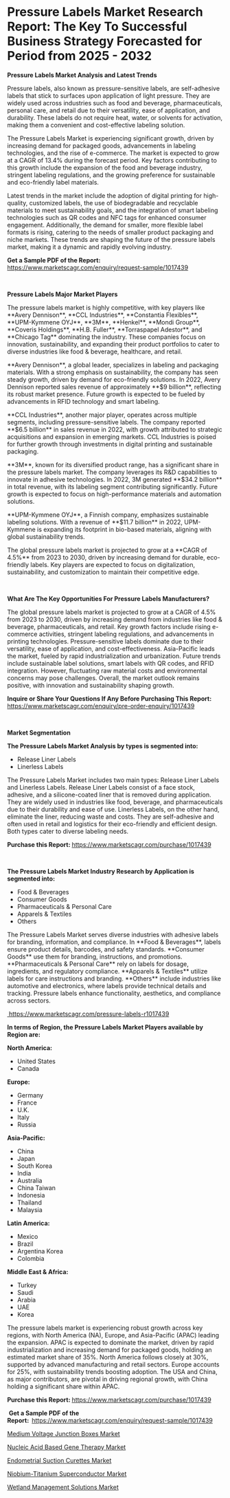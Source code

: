 <p><h1>Pressure Labels Market Research Report: The Key To Successful Business Strategy Forecasted for Period from 2025 - 2032</h1></p><p><strong>Pressure Labels Market Analysis and Latest Trends</strong></p>
<p><p>Pressure labels, also known as pressure-sensitive labels, are self-adhesive labels that stick to surfaces upon application of light pressure. They are widely used across industries such as food and beverage, pharmaceuticals, personal care, and retail due to their versatility, ease of application, and durability. These labels do not require heat, water, or solvents for activation, making them a convenient and cost-effective labeling solution.</p><p>The Pressure Labels Market is experiencing significant growth, driven by increasing demand for packaged goods, advancements in labeling technologies, and the rise of e-commerce. The market is expected to grow at a CAGR of 13.4% during the forecast period. Key factors contributing to this growth include the expansion of the food and beverage industry, stringent labeling regulations, and the growing preference for sustainable and eco-friendly label materials.</p><p>Latest trends in the market include the adoption of digital printing for high-quality, customized labels, the use of biodegradable and recyclable materials to meet sustainability goals, and the integration of smart labeling technologies such as QR codes and NFC tags for enhanced consumer engagement. Additionally, the demand for smaller, more flexible label formats is rising, catering to the needs of smaller product packaging and niche markets. These trends are shaping the future of the pressure labels market, making it a dynamic and rapidly evolving industry.</p></p>
<p><strong>Get a Sample PDF of the Report:&nbsp;</strong> <a href="https://www.marketscagr.com/enquiry/request-sample/1017439?utm_campaign=2242&utm_medium=2&utm_source=Github&utm_content=ia&utm_term=26012025&utm_id=pressure-labels">https://www.marketscagr.com/enquiry/request-sample/1017439</a></p>
<p>&nbsp;</p>
<p><strong>Pressure Labels Major Market Players</strong></p>
<p><p>The pressure labels market is highly competitive, with key players like **Avery Dennison**, **CCL Industries**, **Constantia Flexibles**, **UPM-Kymmene OYJ**, **3M**, **Henkel**, **Mondi Group**, **Coveris Holdings**, **H.B. Fuller**, **Torraspapel Adestor**, and **Chicago Tag** dominating the industry. These companies focus on innovation, sustainability, and expanding their product portfolios to cater to diverse industries like food & beverage, healthcare, and retail.</p><p>**Avery Dennison**, a global leader, specializes in labeling and packaging materials. With a strong emphasis on sustainability, the company has seen steady growth, driven by demand for eco-friendly solutions. In 2022, Avery Dennison reported sales revenue of approximately **$9 billion**, reflecting its robust market presence. Future growth is expected to be fueled by advancements in RFID technology and smart labeling.</p><p>**CCL Industries**, another major player, operates across multiple segments, including pressure-sensitive labels. The company reported **$6.5 billion** in sales revenue in 2022, with growth attributed to strategic acquisitions and expansion in emerging markets. CCL Industries is poised for further growth through investments in digital printing and sustainable packaging.</p><p>**3M**, known for its diversified product range, has a significant share in the pressure labels market. The company leverages its R&D capabilities to innovate in adhesive technologies. In 2022, 3M generated **$34.2 billion** in total revenue, with its labeling segment contributing significantly. Future growth is expected to focus on high-performance materials and automation solutions.</p><p>**UPM-Kymmene OYJ**, a Finnish company, emphasizes sustainable labeling solutions. With a revenue of **$11.7 billion** in 2022, UPM-Kymmene is expanding its footprint in bio-based materials, aligning with global sustainability trends.</p><p>The global pressure labels market is projected to grow at a **CAGR of 4.5%** from 2023 to 2030, driven by increasing demand for durable, eco-friendly labels. Key players are expected to focus on digitalization, sustainability, and customization to maintain their competitive edge.</p></p>
<p>&nbsp;</p>
<p><strong>What Are The Key Opportunities For Pressure Labels Manufacturers?</strong></p>
<p><p>The global pressure labels market is projected to grow at a CAGR of 4.5% from 2023 to 2030, driven by increasing demand from industries like food & beverage, pharmaceuticals, and retail. Key growth factors include rising e-commerce activities, stringent labeling regulations, and advancements in printing technologies. Pressure-sensitive labels dominate due to their versatility, ease of application, and cost-effectiveness. Asia-Pacific leads the market, fueled by rapid industrialization and urbanization. Future trends include sustainable label solutions, smart labels with QR codes, and RFID integration. However, fluctuating raw material costs and environmental concerns may pose challenges. Overall, the market outlook remains positive, with innovation and sustainability shaping growth.</p></p>
<p><strong>Inquire or Share Your Questions If Any Before Purchasing This Report:</strong> <a href="https://www.marketscagr.com/enquiry/pre-order-enquiry/1017439?utm_campaign=2242&utm_medium=2&utm_source=Github&utm_content=ia&utm_term=26012025&utm_id=pressure-labels">https://www.marketscagr.com/enquiry/pre-order-enquiry/1017439</a></p>
<p>&nbsp;</p>
<p><strong>Market Segmentation</strong></p>
<p><strong>The Pressure Labels Market Analysis by types is segmented into:</strong></p>
<p><ul><li>Release Liner Labels</li><li>Linerless Labels</li></ul></p>
<p><p>The Pressure Labels Market includes two main types: Release Liner Labels and Linerless Labels. Release Liner Labels consist of a face stock, adhesive, and a silicone-coated liner that is removed during application. They are widely used in industries like food, beverage, and pharmaceuticals due to their durability and ease of use. Linerless Labels, on the other hand, eliminate the liner, reducing waste and costs. They are self-adhesive and often used in retail and logistics for their eco-friendly and efficient design. Both types cater to diverse labeling needs.</p></p>
<p><strong>Purchase this Report:&nbsp;</strong><a href="https://www.marketscagr.com/purchase/1017439?utm_campaign=2242&utm_medium=2&utm_source=Github&utm_content=ia&utm_term=26012025&utm_id=pressure-labels">https://www.marketscagr.com/purchase/1017439</a></p>
<p>&nbsp;</p>
<p><strong>The Pressure Labels Market Industry Research by Application is segmented into:</strong></p>
<p><ul><li>Food & Beverages</li><li>Consumer Goods</li><li>Pharmaceuticals & Personal Care</li><li>Apparels & Textiles</li><li>Others</li></ul></p>
<p><p>The Pressure Labels Market serves diverse industries with adhesive labels for branding, information, and compliance. In **Food & Beverages**, labels ensure product details, barcodes, and safety standards. **Consumer Goods** use them for branding, instructions, and promotions. **Pharmaceuticals & Personal Care** rely on labels for dosage, ingredients, and regulatory compliance. **Apparels & Textiles** utilize labels for care instructions and branding. **Others** include industries like automotive and electronics, where labels provide technical details and tracking. Pressure labels enhance functionality, aesthetics, and compliance across sectors.</p></p>
<p><a href="https://www.marketscagr.com/pressure-labels-r1017439?utm_campaign=2242&utm_medium=2&utm_source=Github&utm_content=ia&utm_term=26012025&utm_id=pressure-labels">&nbsp;https://www.marketscagr.com/pressure-labels-r1017439</a></p>
<p><strong>In terms of Region, the Pressure Labels Market Players available by Region are:</strong></p>
<p>
    <p> <strong> North America: </strong>
        <ul>
            <li>United States</li>
            <li>Canada</li>
        </ul>
        </p> 
    <p> <strong> Europe: </strong>
        <ul>
            <li>Germany</li>
            <li>France</li>
            <li>U.K.</li>
            <li>Italy</li>
            <li>Russia</li>
        </ul>
        </p> 
    <p> <strong> Asia-Pacific: </strong>
        <ul>
            <li>China</li>
            <li>Japan</li>
            <li>South Korea</li>
            <li>India</li>
            <li>Australia</li>
            <li>China Taiwan</li>
            <li>Indonesia</li>
            <li>Thailand</li>
            <li>Malaysia</li>
        </ul>
        </p> 
    <p> <strong> Latin America: </strong>
        <ul>
            <li>Mexico</li>
            <li>Brazil</li>
            <li>Argentina Korea</li>
            <li>Colombia</li>
        </ul>
        </p> 
    <p> <strong> Middle East & Africa: </strong>
        <ul>
            <li>Turkey</li>
            <li>Saudi</li>
            <li>Arabia</li>
            <li>UAE</li>
            <li>Korea</li>
        </ul>
    </p>
    </p>
<p><p>The pressure labels market is experiencing robust growth across key regions, with North America (NA), Europe, and Asia-Pacific (APAC) leading the expansion. APAC is expected to dominate the market, driven by rapid industrialization and increasing demand for packaged goods, holding an estimated market share of 35%. North America follows closely at 30%, supported by advanced manufacturing and retail sectors. Europe accounts for 25%, with sustainability trends boosting adoption. The USA and China, as major contributors, are pivotal in driving regional growth, with China holding a significant share within APAC.</p></p>
<p><strong>Purchase this Report: </strong><a href="https://www.marketscagr.com/purchase/1017439?utm_campaign=2242&utm_medium=2&utm_source=Github&utm_content=ia&utm_term=26012025&utm_id=pressure-labels">https://www.marketscagr.com/purchase/1017439</a></p>
<p>&nbsp;<strong>Get a Sample PDF of the Report:&nbsp;&nbsp;</strong><a href="https://www.marketscagr.com/enquiry/request-sample/1017439?utm_campaign=2242&utm_medium=2&utm_source=Github&utm_content=ia&utm_term=26012025&utm_id=pressure-labels">https://www.marketscagr.com/enquiry/request-sample/1017439</a></p>
<p><strong></strong></p>
<p><p><a href="https://www.linkedin.com/pulse/global-medium-voltage-junction-boxes-market-size-2025-2032-technology-2gwqf?utm_campaign=2242&utm_medium=2&utm_source=Github&utm_content=ia&utm_term=26012025&utm_id=pressure-labels">Medium Voltage Junction Boxes Market</a></p><p><a href="https://www.linkedin.com/pulse/analyzing-nucleic-acid-based-gene-therapy-market-size-bvrrc?utm_campaign=2242&utm_medium=2&utm_source=Github&utm_content=ia&utm_term=26012025&utm_id=pressure-labels">Nucleic Acid Based Gene Therapy Market</a></p><p><a href="https://www.linkedin.com/pulse/endometrial-suction-curettes-market-trend-indicates-rapid-growth-3smzc?utm_campaign=2242&utm_medium=2&utm_source=Github&utm_content=ia&utm_term=26012025&utm_id=pressure-labels">Endometrial Suction Curettes Market</a></p><p><a href="https://www.linkedin.com/pulse/niobium-titanium-superconductor-market-segmentation-in-depth-loypc?utm_campaign=2242&utm_medium=2&utm_source=Github&utm_content=ia&utm_term=26012025&utm_id=pressure-labels">Niobium-Titanium Superconductor Market</a></p><p><a href="https://www.linkedin.com/pulse/market-demand-revenue-analysis-wetland-management-solutions-j0dof?utm_campaign=2242&utm_medium=2&utm_source=Github&utm_content=ia&utm_term=26012025&utm_id=pressure-labels">Wetland Management Solutions Market</a></p></p>